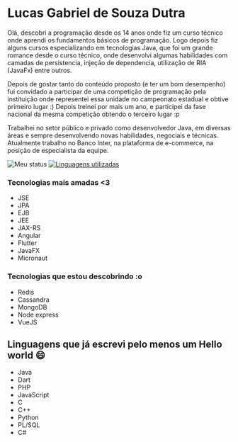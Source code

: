 # Lucas Gabriel de Souza Dutra
Olá, descobri a programação desde os 14 anos onde fiz um curso técnico onde aprendi os fundamentos básicos de programação. 
Logo depois fiz alguns cursos especializando em tecnologias Java, que foi um grande romance desde o curso técnico, onde desenvolvi
algumas habilidades com camadas de persistencia, injeção de dependencia, utilização de RIA (JavaFx) entre outros.

Depois de gostar tanto do conteúdo proposto (e ter um bom desempenho) fui convidado a participar de uma competição de programação
pela instituição onde representei essa unidade no campeonato estadual e obtive primeiro lugar :) Depois treinei por mais um ano, e 
participei da fase nacional da mesma competição obtendo o terceiro lugar :p

Trabalhei no setor público e privado como desenvolvedor Java, em diversas áreas e sempre desenvolvendo novas habilidades, negociais e técnicas. Atualmente trabalho no Banco Inter, na plataforma de e-commerce, na posição de especialista da equipe.

![Meu status](https://github-readme-stats.vercel.app/api?username=lucasbiel7&show_icons=true&theme=dark&custom_title=Minhas%20Contribuições)
[![Linguagens utilizadas](https://github-readme-stats.vercel.app/api/top-langs/?username=lucasbiel7&layout=compact&theme=dark&custom_title=Linguagens%20utilizadas)](https://github.com/anuraghazra/github-readme-stats)

### Tecnologias mais amadas <3
 - JSE
 - JPA
 - EJB
 - JEE
 - JAX-RS
 - Angular
 - Flutter
 - JavaFX
 - Micronaut
### Tecnologias que estou descobrindo :o
 - Redis
 - Cassandra
 - MongoDB
 - Node express
 - VueJS

## Linguagens que já escrevi pelo menos um Hello world 😄
- Java
- Dart
- PHP
- JavaScript
- C
- C++
- Python
- PL/SQL
- C#





<!--
**lucasbiel7/lucasbiel7** is a ✨ _special_ ✨ repository because its `README.md` (this file) appears on your GitHub profile.

Here are some ideas to get you started:

- 🔭 I’m currently working on ...
- 🌱 I’m currently learning ...
- 👯 I’m looking to collaborate on ...
- 🤔 I’m looking for help with ...
- 💬 Ask me about ...
- 📫 How to reach me: ...
- 😄 Pronouns: ...
- ⚡ Fun fact: ...
-->
